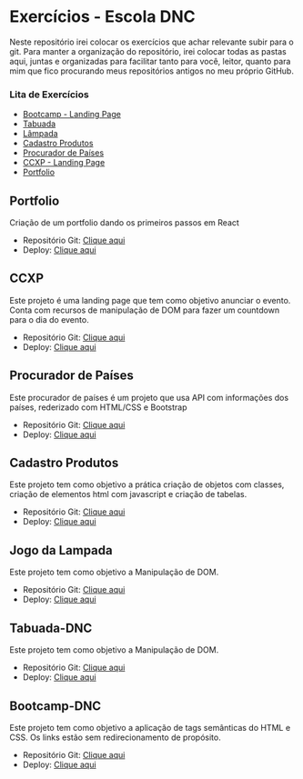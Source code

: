 # Exercícios - Escola DNC

Neste repositório irei colocar os exercícios que achar relevante subir para o git. Para manter a organização do repositório, irei colocar todas as pastas aqui, juntas e organizadas para facilitar tanto para você, leitor, quanto para mim que fico procurando meus repositórios antigos no meu próprio GitHub.

### Lita de Exercícios

- [Bootcamp - Landing Page](#Bootcamp-DNC)
- [Tabuada](#Tabuada-DNC)
- [Lâmpada](#jogo-da-lampada)
- [Cadastro Produtos](#cadastro-produtos)
- [Procurador de Países](#procurador-de-países)
- [CCXP - Landing Page](#ccxp)
- [Portfolio](#portfolio)

## Portfolio

Criação de um portfolio dando os primeiros passos em React

- Repositório Git: [Clique aqui](https://github.com/xtirian/DNC-Exercicios/tree/main/9.Introdu%C3%A7%C3%A3o%20ao%20React/portfolio)
- Deploy: [Clique aqui](https://portfolio-dnc-nine.vercel.app/)

## CCXP

Este projeto é uma landing page que tem como objetivo anunciar o evento. Conta com recursos de manipulação de DOM para fazer um countdown para o dia do evento.

- Repositório Git: [Clique aqui](https://github.com/xtirian/DNC-Exercicios/tree/main/5.CCXP)
- Deploy: [Clique aqui](https://ccxp-ivory.vercel.app)

## Procurador de Países

Este procurador de países é um projeto que usa API com informações dos países, rederizado com HTML/CSS e Bootstrap

- Repositório Git: [Clique aqui](https://github.com/xtirian/DNC-Exercicios/tree/main/4.ProcuradorPaises-DNC)
- Deploy: [Clique aqui](https://search-country-omega.vercel.app)

## Cadastro Produtos

Este projeto tem como objetivo a prática criação de objetos com classes, criação de elementos html com javascript e criação de tabelas.

- Repositório Git: [Clique aqui](https://github.com/xtirian/DNC-Exercicios/tree/main/3.CadastroProdutos-DNC)
- Deploy: [Clique aqui](https://cadastro-produtos-sigma.vercel.app)

## Jogo da Lampada

Este projeto tem como objetivo a Manipulação de DOM.

- Repositório Git: [Clique aqui](https://github.com/xtirian/DNC-Exercicios/tree/main/2.JogoDaLampada-DNC)
- Deploy: [Clique aqui](https://lampada-dnc-six.vercel.app/)

## Tabuada-DNC

Este projeto tem como objetivo a Manipulação de DOM.

- Repositório Git: [Clique aqui](https://github.com/xtirian/DNC-Exercicios/tree/main/1.Tabuada%20-%20DNC)
- Deploy: [Clique aqui](https://tabuada-dnc-pink.vercel.app/)

## Bootcamp-DNC

Este projeto tem como objetivo a aplicação de tags semânticas do HTML e CSS. Os links estão sem redirecionamento de propósito.

- Repositório Git: [Clique aqui](https://github.com/xtirian/DNC-Exercicios/tree/main/0.Bootcamp%20-%20DNC)
- Deploy: [Clique aqui](https://bootcamp-dnc-snowy.vercel.app)
